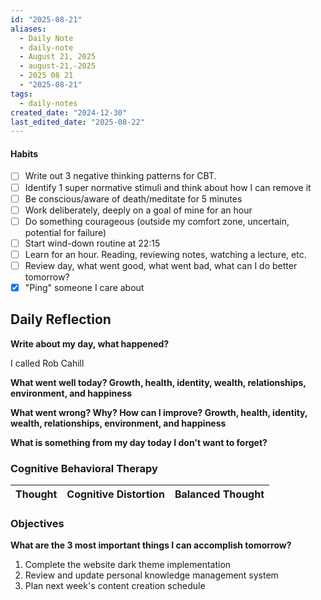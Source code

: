 ```yaml
---
id: "2025-08-21"
aliases:
  - Daily Note
  - daily-note
  - August 21, 2025
  - august-21,-2025
  - 2025 08 21
  - "2025-08-21"
tags:
  - daily-notes
created_date: "2024-12-30"
last_edited_date: "2025-08-22"
---
```


#### Habits

- [ ] Write out 3 negative thinking patterns for CBT.
- [ ] Identify 1 super normative stimuli and think about how I can remove it
- [ ] Be conscious/aware of death/meditate for 5 minutes
- [ ] Work deliberately, deeply on a goal of mine for an hour
- [ ] Do something courageous (outside my comfort zone, uncertain, potential for failure)
- [ ] Start wind-down routine at 22:15
- [ ] Learn for an hour. Reading, reviewing notes, watching a lecture, etc.
- [ ] Review day, what went good, what went bad, what can I do better tomorrow?
- [x] "Ping" someone I care about

## Daily Reflection

**Write about my day, what happened?**

I called Rob Cahill

**What went well today? Growth, health, identity, wealth, relationships, environment, and happiness**

**What went wrong? Why? How can I improve? Growth, health, identity, wealth, relationships, environment, and happiness**

**What is something from my day today I don't want to forget?**

### Cognitive Behavioral Therapy

| Thought | Cognitive Distortion | Balanced Thought |
| ------- | -------------------- | ---------------- |

### Objectives

**What are the 3 most important things I can accomplish tomorrow?**

1. Complete the website dark theme implementation
2. Review and update personal knowledge management system
3. Plan next week's content creation schedule
